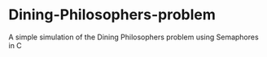# Dining-Philosophers-problem
A simple simulation of the Dining Philosophers problem using Semaphores in C
